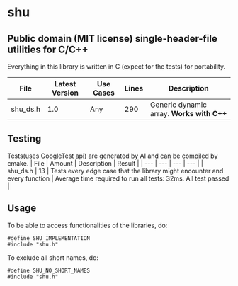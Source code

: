 # shu
## Public domain (MIT license) single-header-file utilities for C/C++
Everything in this library is written in C (expect for the tests) for portability.

| File | Latest Version | Use Cases | Lines | Description |
| --- | --- | --- | --- | --- |
| shu_ds.h | 1.0 | Any | 290 | Generic dynamic array. **Works with C++** |

## Testing
Tests(uses GoogleTest api) are generated by AI and can be compiled by cmake.
| File | Amount | Description | Result |
| --- | --- | --- | --- |
| shu_ds.h | 13 | Tests every edge case that the library might encounter and every function | Average time required to run all tests: 32ms. All test passed |

## Usage
To be able to access functionalities of the libraries, do:
```
#define SHU_IMPLEMENTATION
#include "shu.h"
```

To exclude all short names, do:
```
#define SHU_NO_SHORT_NAMES
#include "shu.h"
```
